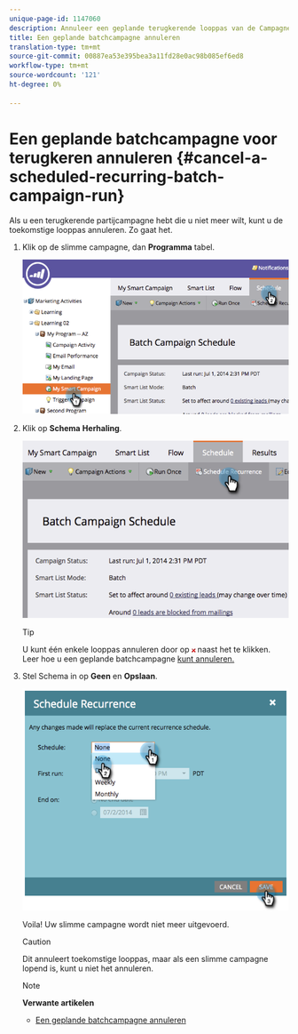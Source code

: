 ```yaml
---
unique-page-id: 1147060
description: Annuleer een geplande terugkerende looppas van de Campagne van de Partij - Marketo Dos - de Documentatie van het Product
title: Een geplande batchcampagne annuleren
translation-type: tm+mt
source-git-commit: 00887ea53e395bea3a11fd28e0ac98b085ef6ed8
workflow-type: tm+mt
source-wordcount: '121'
ht-degree: 0%

---
```



# Een geplande batchcampagne voor terugkeren annuleren {#cancel-a-scheduled-recurring-batch-campaign-run}

Als u een terugkerende partijcampagne hebt die u niet meer wilt, kunt u de toekomstige looppas annuleren. Zo gaat het.

1. Klik op de slimme campagne, dan **Programma** tabel.

   ![](assets/image2014-9-22-16-3a44-3a51.png)

1. Klik op **Schema** **Herhaling**.

   ![](assets/image2014-9-22-16-3a44-3a55.png)

   >[!TIP]
   >
   >U kunt één enkele looppas annuleren door op ![—](assets/image2014-9-22-16-3a45-3a42.png) naast het te klikken. Leer hoe u een geplande batchcampagne [ kunt annuleren.](cancel-a-scheduled-batch-campaign-run.md)

1. Stel Schema in op **Geen** en **Opslaan**.

   ![](assets/image2014-9-22-16-3a45-3a56.png)

   Voila! Uw slimme campagne wordt niet meer uitgevoerd.

   >[!CAUTION]
   >
   >Dit annuleert toekomstige looppas, maar als een slimme campagne lopend is, kunt u niet het annuleren.

   >[!NOTE]
   >
   >**Verwante artikelen**
   >
   >    
   >    
   >    * [Een geplande batchcampagne annuleren](cancel-a-scheduled-batch-campaign-run.md)


